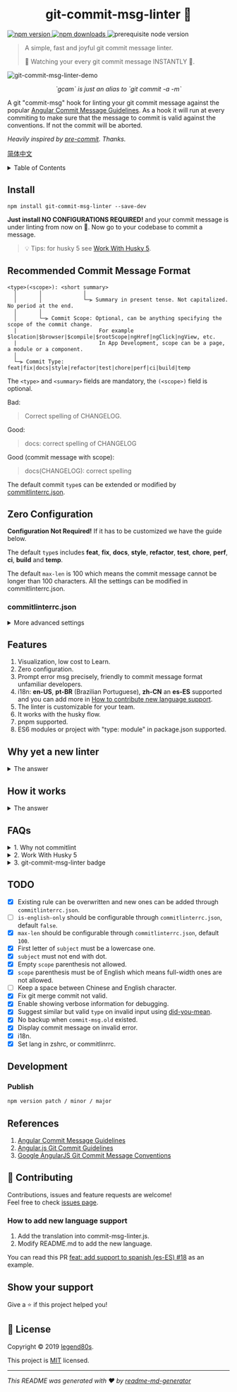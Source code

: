 <h1 align="center">git-commit-msg-linter 👋</h1>

<p>
  <a href="https://www.npmjs.com/package/git-commit-msg-linter">
    <img src="https://img.shields.io/npm/v/git-commit-msg-linter.svg" alt="npm version" />
  </a>
  <a href="https://www.npmjs.com/package/git-commit-msg-linter">
    <img src="https://img.shields.io/npm/dm/git-commit-msg-linter.svg" alt="npm downloads" />
  </a>
  <img src="https://img.shields.io/badge/node-%3E%3D%208.0.0-blue.svg" alt="prerequisite node version" />
</p>

> A simple, fast and joyful git commit message linter.
>
> 👀 Watching your every git commit message INSTANTLY 🚀.

![git-commit-msg-linter-demo](https://raw.githubusercontent.com/legend80s/commit-msg-linter/master/assets/demo-7-compressed.png)
<p align="center" style="font-style: italic;">`gcam` is just an alias to `git commit -a -m`</p>

A git "commit-msg" hook for linting your git commit message against the popular [Angular Commit Message Guidelines](https://github.com/angular/angular/blob/master/CONTRIBUTING.md#-commit-message-format). As a hook it will run at every commiting to make sure that the message to commit is valid against the conventions. If not the commit will be aborted.

*Heavily inspired by [pre-commit](https://github.com/observing/pre-commit). Thanks.*

[简体中文](https://github.com/legend80s/commit-msg-linter/blob/master/README-zh-CN.md)

<details>
 <summary>Table of Contents</summary>
  
- [Install](#install)
- [Recommended Commit Message Format](#recommended-commit-message-format)
- [Zero Configuration](#zero-configuration)
  - [commitlinterrc.json](#commitlinterrcjson)
  - [Set Linting Prompter's Language](#set-linting-prompters-language)
    - [Set in commitlinterrc.json](#set-in-commitlinterrcjson)
    - [Set in bash profiles](#set-in-bash-profiles)
- [Features](#features)
- [Why yet a new linter](#why-yet-a-new-linter)
- [How it works](#how-it-works)
- [FAQs](#faqs)
  - [1. Why not conventional-changelog/commitlint?](#1-why-not-conventional-changelogcommitlint)
  - [2. Work With Husky 5](#2-work-with-husky-5)
  - [3. git-commit-msg-linter badge](#3-git-commit-msg-linter-badge)
- [TODO](#todo)
- [Development](#development)
  - [Publish](#publish)
- [References](#references)
- [🤝 Contributing](#-contributing)
- [Show your support](#show-your-support)
- [📝 License](#-license)
</details>
  
## Install

```shell
npm install git-commit-msg-linter --save-dev
```

**Just install NO CONFIGURATIONS REQUIRED!** and your commit message is under linting from now on 🎉. Now go to your codebase to commit a message.

> 💡 Tips: for husky 5 see [Work With Husky 5](#2-work-with-husky-5).

## Recommended Commit Message Format

```
<type>(<scope>): <short summary>
  │       │             │
  │       │             └─⫸ Summary in present tense. Not capitalized. No period at the end.
  │       │
  │       └─⫸ Commit Scope: Optional, can be anything specifying the scope of the commit change.
  |                          For example $location|$browser|$compile|$rootScope|ngHref|ngClick|ngView, etc.
  |                          In App Development, scope can be a page, a module or a component.
  │
  └─⫸ Commit Type: feat|fix|docs|style|refactor|test|chore|perf|ci|build|temp
```

The `<type>` and `<summary>` fields are mandatory, the `(<scope>)` field is optional.

Bad:

> Correct spelling of CHANGELOG.

Good:

> docs: correct spelling of CHANGELOG

Good (commit message with scope):

> docs(CHANGELOG): correct spelling

The default commit `type`s can be extended or modified by [commitlinterrc.json](https://github.com/legend80s/commit-msg-linter/blob/master/assets/docs.md#commitlinterrcjson).

## Zero Configuration

**Configuration Not Required!** If it has to be customized we have the guide below.

The default `type`s includes **feat**, **fix**, **docs**, **style**, **refactor**, **test**, **chore**, **perf**, **ci**, **build** and **temp**.

The default `max-len` is 100 which means the commit message cannot be longer than 100 characters. All the settings can be modified in commitlinterrc.json.

### commitlinterrc.json

<details>
 <summary>More advanced settings</summary>
  
Except for default types, you can add, overwrite or forbid certain types and so does the `max-len`.

For example if you have this `commitlinterrc.json` file below in the root directory of your project:

```json
{
  "types": {
    "feat": "ユーザーが知覚できる新機能",
    "build": "ビルドシステムまたは外部の依存関係に影響する変更（スコープの例：gulp、broccoli、npm）",
    "deps": "依存関係を追加、アップグレード、削除",
    "temp": false,
    "chore": false
  },
  "max-len": 80,
  "debug": true
}
```

Which means:

- Modify existing type `feat`'s description to "ユーザーが知覚できる新機能".
- Add two new types: `build` and `deps`.
- `temp` is not allowed.
- `chore` is forbidden as `build` covers the same scope.
- Maximum length of a commit message is adjusted to 80.
- Display verbose information about the commit message.

A more detailed `commitlinterrc.json`：

```jsonc
{
  "lang": "en-US", // or "zh-CN". Set linter prompt's language
  "types": {
    "feat": "ユーザーが知覚できる新機能",
    "build": "ビルドシステムまたは外部の依存関係に影響する変更（スコープの例：gulp、broccoli、npm）",
    "deps": "依存関係を追加、アップグレード、削除",
    "docs": "ドキュメントのみ変更",
    "fix": false,
    "style": false,
    "refactor": false,
    "test": false,
    "perf": false,
    "ci": false,
    "temp": false,
    "chore": false
  },
  "min-len": 10,
  "max-len": 80,
  "example": "feat: 新機能",
  "scopeDescriptions": [
    "オプションで、コミット変更の場所を指定するものであれば何でもかまいません。",
    "たとえば、$ location、$ browser、$ compile、$ rootScope、ngHref、ngClick、ngViewなど。",
    "アプリ開発では、スコープはページ、モジュール、またはコンポーネントです。"
  ],
  "invalidScopeDescriptions": [
    "`scope`はオプションですが、括弧が存在する場合は空にすることはできません。"
  ],
  "subjectDescriptions": [
    "1行での変更の非常に短い説明。"
  ],
  "invalidSubjectDescriptions": [
    "最初の文字を大文字にしないでください",
    "最後にドット「。」なし"
  ],
  "showInvalidHeader": false,
  "debug": false
}
```

In this config, the one-line `example` and `scope`, `subject`'s description section are modified as what your write in the `commitlinterrc.json`. And the the invalid header is hidden by set `"showInvalidHeader": false`。

![detailed-config-demo](https://raw.githubusercontent.com/legend80s/commit-msg-linter/master/assets/detailed-config-wx-compressed.png)

### Set Linting Prompter's Language

It will use your system's language as the default language. But two ways are provided also. Priority from high to low.

#### Set in commitlinterrc.json

```json
{
  "lang": "zh-CN"
}
```

`lang` in ["**en-US**", "**zh-CN**", "**pt-BR**", "**es-ES**"].

#### Set in bash profiles

```sh
echo 'export COMMIT_MSG_LINTER_LANG=zh-CN' >> ~/.zshrc
```

profiles such as `.bash_profile`, `.zshrc` etc.
</details>

## Features

1. Visualization, low cost to Learn.
2. Zero configuration.
3. Prompt error msg precisely, friendly to commit message format unfamiliar developers.
4. i18n: **en-US**, **pt-BR** (Brazilian Portuguese), **zh-CN** an **es-ES** supported and you can add more in [How to contribute new language support](#how-to-add-new-language-support).
5. The linter is customizable for your team.
6. It works with the husky flow.
7. pnpm supported.
8. ES6 modules or project with "type: module" in package.json supported.

## Why yet a new linter

<details>
 <summary>The answer</summary>
  
Firstly it's very important to follow certain git commit message conventions and we recommend Angular's.

Secondly no simple git commit message hook ever exists right now. To Add, to overwrite or to remove `type`s is not so friendly supported. *Why not conventional-changelog/commitlint or husky, read the [FAQs](https://github.com/legend80s/commit-msg-linter/blob/master/assets/docs.md#faqs)*.
</details>

## How it works
<details>
 <summary>The answer</summary>
  
> The `commit-msg` hook takes one parameter, which again is the path to a temporary file that contains the commit message written by the developer. If this script exits non-zero, Git aborts the commit process, so you can use it to validate your project state or commit message before allowing a commit to go through.
>
> https://git-scm.com/book/en/v2/Customizing-Git-Git-Hooks

After installed, it will copy the hook `{PROJECT_ROOT}/.git/hooks/commit-msg` if it exists to `{PROJECT_ROOT}/.git/hooks/commit-msg.old` then the `commit-msg` will be overwritten by our linting rules.

To uninstall run the `uninstall` script instead of removing it manually because only in this way, the old `commit-msg` hook can be restored, so that your next commit messages will be ignored by the linter.

```shell
npm uninstall git-commit-msg-linter --save-dev
```

Before uninstalling, the `commit-msg` file will be restored and the `commit-msg.old` will be removed.
</details>
  
## FAQs

<details>
 <summary>1. Why not commitlint</summary>
  
Why not [conventional-changelog/commitlint](https://github.com/conventional-changelog/commitlint)?

- Configuration is relatively complex.
- No description for type, unfriendly to commit newbies. Because every time your are wondering which type should I use, you must jump out of you commit context to seek documentation in the wild web.
- To modify type description is also not supported. Unfriendly to non-english speakers. For example, all my team members are Japanese, isn't it more productive to change all the descriptions to Japanese?
- To add more types is also impossible. This is unacceptable for project with different types already existed.
</details>

<details>
 <summary>2. Work With Husky 5</summary>
  
This linter can work by standalone. But if you have husky 5 installed, because husky 5 will ignore the `.git/hooks/commit-msg` so a `.husky/commit-msg` need to be added manually:

```sh
npx husky add .husky/commit-msg ".git/hooks/commit-msg \$1"
```

Show the file content of `.husky/commit-msg` to make sure it has been added successfully otherwise do it manually.

```sh
#!/bin/sh
. "$(dirname "$0")/_/husky.sh"

.git/hooks/commit-msg $1
```

More details at [issues 8](https://github.com/legend80s/commit-msg-linter/issues/8).
</details>
  
<details>
 <summary>3. git-commit-msg-linter badge</summary>

```html
<a href="https://www.npmjs.com/package/git-commit-msg-linter">
  <img src="https://badgen.net/badge/git-commit-msg-linter/3.0.0/yellow" alt="commit msg linted by git-commit-msg-linter" />
</a>
```
</details>

## TODO

- [x] Existing rule can be overwritten and new ones can be added through `commitlinterrc.json`.
- [ ] `is-english-only` should be configurable through `commitlinterrc.json`, default `false`.
- [x] `max-len` should be configurable through `commitlinterrc.json`, default `100`.
- [x] First letter of `subject` must be a lowercase one.
- [x] `subject` must not end with dot.
- [x] Empty `scope` parenthesis not allowed.
- [x] `scope` parenthesis must be of English which means full-width ones are not allowed.
- [ ] Keep a space between Chinese and English character.
- [x] Fix git merge commit not valid.
- [x] Enable showing verbose information for debugging.
- [x] Suggest similar but valid `type` on invalid input using [did-you-mean](https://www.npmjs.com/package/did-you-mean).
- [x] No backup when `commit-msg.old` existed.
- [x] Display commit message on invalid error.
- [x] i18n.
- [x] Set lang in zshrc, or commitlinrrc.

## Development

### Publish

```sh
npm version patch / minor / major
```

## References

1. [Angular Commit Message Guidelines](https://github.com/angular/angular/blob/master/CONTRIBUTING.md#-commit-message-format)
2. [Angular.js Git Commit Guidelines](https://github.com/angular/angular.js/blob/master/DEVELOPERS.md#-git-commit-guidelines)
3. [Google AngularJS Git Commit Message Conventions](https://docs.google.com/document/d/1QrDFcIiPjSLDn3EL15IJygNPiHORgU1_OOAqWjiDU5Y/edit)

## 🤝 Contributing

Contributions, issues and feature requests are welcome!<br />Feel free to check [issues page](https://github.com/legend80s/commit-msg-linter/issues).

### How to add new language support

1. Add the translation into commit-msg-linter.js.
2. Modify README.md to add the new language.

You can read this PR [feat: add support to spanish (es-ES) #18](https://github.com/legend80s/commit-msg-linter/pull/18/files) as an example.

## Show your support

Give a ⭐️ if this project helped you!

## 📝 License

Copyright © 2019 [legend80s](https://github.com/legend80s).

This project is [MIT](https://github.com/legend80s/commit-msg-linter/blob/master/LICENSE) licensed.

------

_This README was generated with ❤️ by [readme-md-generator](https://github.com/kefranabg/readme-md-generator)_
